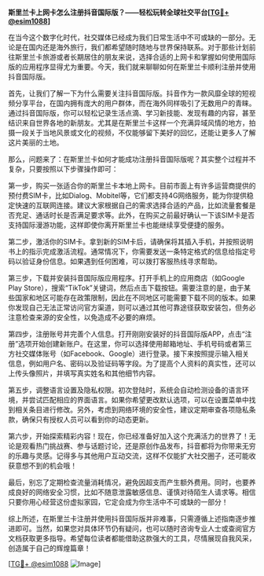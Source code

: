 **斯里兰卡上网卡怎么注册抖音国际版？——轻松玩转全球社交平台[[TG💪+ @esim1088](https://t.me/s/esim1088)]**

在当今这个数字化时代，社交媒体已经成为我们日常生活中不可或缺的一部分。无论是在国内还是海外旅行，我们都希望随时随地与世界保持联系。对于那些计划前往斯里兰卡旅游或者长期居住的朋友来说，选择合适的上网卡和掌握如何使用国际版的应用程序显得尤为重要。今天，我们就来聊聊如何在斯里兰卡顺利注册并使用抖音国际版。

首先，让我们了解一下为什么需要关注抖音国际版。抖音作为一款风靡全球的短视频分享平台，在国内拥有庞大的用户群体，而在海外同样吸引了无数用户的青睐。通过抖音国际版，你可以轻松记录生活点滴、学习新技能、发现有趣的内容，甚至结识来自世界各地的新朋友。尤其是在斯里兰卡这样一个充满异域风情的地方，拍摄一段关于当地风景或文化的视频，不仅能够留下美好的回忆，还能让更多人了解这片美丽的土地。

那么，问题来了：在斯里兰卡如何才能成功注册抖音国际版呢？其实整个过程并不复杂，只要按照以下步骤操作即可：

第一步，购买一张适合你的斯里兰卡本地上网卡。目前市面上有许多运营商提供的预付费SIM卡，比如Dialog、Mobitel等，它们都支持4G网络服务，能为你提供稳定快速的互联网连接。建议大家根据自己的需求选择合适的产品，比如流量套餐是否充足、通话时长是否满足要求等。此外，在购买之前最好确认一下该SIM卡是否支持国际漫游功能，这样即使你离开斯里兰卡也能继续享受便捷的服务。

第二步，激活你的SIM卡。拿到新的SIM卡后，请确保将其插入手机，并按照说明书上的指示完成激活流程。通常情况下，你需要发送一条特定格式的信息给指定号码以验证身份信息。如果遇到任何困难，可以拨打客服热线寻求帮助。

第三步，下载并安装抖音国际版应用程序。打开手机上的应用商店（如Google Play Store），搜索“TikTok”关键词，然后点击下载按钮。需要注意的是，由于某些国家和地区可能存在政策限制，因此在不同地区可能需要下载不同的版本。如果你发现自己无法正常访问官方渠道，则可以通过其他可靠途径获取安装包，但务必注意检查来源的安全性，以免造成不必要的麻烦。

第四步，注册账号并完善个人信息。打开刚刚安装好的抖音国际版APP，点击“注册”选项开始创建新账户。在这里，你可以选择使用邮箱地址、手机号码或者第三方社交媒体账号（如Facebook、Google）进行登录。接下来按照提示输入相关信息，例如用户名、密码以及验证码等字段。为了提高个人资料的真实性，还可以上传头像照片，并填写真实姓名和其他细节内容。

第五步，调整语言设置及隐私权限。初次登陆时，系统会自动检测设备的语言环境，并尝试匹配相应的界面语言。如果你希望更改默认选项，可以在设置菜单中找到相关条目进行修改。另外，考虑到网络环境的安全性，建议定期审查各项隐私条款，确保只有授权人员可以看到你的动态更新。

第六步，开始探索精彩内容！现在，你已经准备好加入这个充满活力的世界了！无论是观看热门挑战赛、参与话题讨论，还是原创作品发布，抖音都将为你带来无穷的乐趣与灵感。记得多与其他用户互动交流，这样不仅能扩大社交圈子，还可能收获意想不到的机会哦！

最后，别忘了定期检查流量消耗情况，避免因超支而产生额外费用。同时，也要养成良好的网络安全习惯，比如不随意泄露敏感信息、谨慎对待陌生人请求等。相信只要你用心经营这份虚拟家园，它定会成为你生活中不可或缺的一部分！

综上所述，在斯里兰卡注册并使用抖音国际版并非难事，只需遵循上述指南逐步推进即可。当然，如果您对具体环节仍有疑问，也可以随时咨询专业人士或查阅官方文档获取更多指导。希望每位读者都能借助这款强大的工具，尽情展现自我风采，创造属于自己的辉煌篇章！

[[TG💪+ @esim1088](https://t.me/s/esim1088) ![Image](https://i.postimg.cc/4NQfJmqS/Snipaste-2025-05-13-00-14-12.png)]